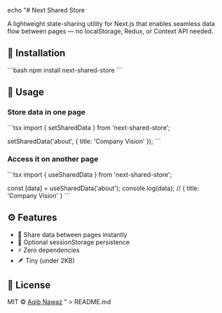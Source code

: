 echo "# Next Shared Store

A lightweight state-sharing utility for Next.js that enables seamless data flow between pages — no localStorage, Redux, or Context API needed.

## 🚀 Installation

\`\`\`bash
npm install next-shared-store
\`\`\`

## 🧠 Usage

### Store data in one page

\`\`\`tsx
import { setSharedData } from 'next-shared-store';

setSharedData('about', { title: 'Company Vision' });
\`\`\`

### Access it on another page

\`\`\`tsx
import { useSharedData } from 'next-shared-store';

const [data] = useSharedData('about');
console.log(data); // { title: 'Company Vision' }
\`\`\`

## ⚙️ Features

- 🔁 Share data between pages instantly
- 🧩 Optional sessionStorage persistence
- ⚡ Zero dependencies
- 🪶 Tiny (under 2KB)

## 🧩 License

MIT © [Aqib Nawaz](https://github.com/Aqib-N)
" > README.md
